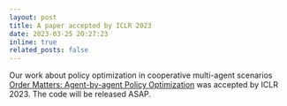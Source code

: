 ```yaml
---
layout: post
title: A paper accepted by ICLR 2023
date: 2023-03-25 20:27:23
inline: true
related_posts: false
---
```


Our work about policy optimization in cooperative multi-agent scenarios [Order Matters: Agent-by-agent Policy Optimization](https://openreview.net/forum?id=Q-neeWNVv1) was accepted by ICLR 2023. The code will be released ASAP.